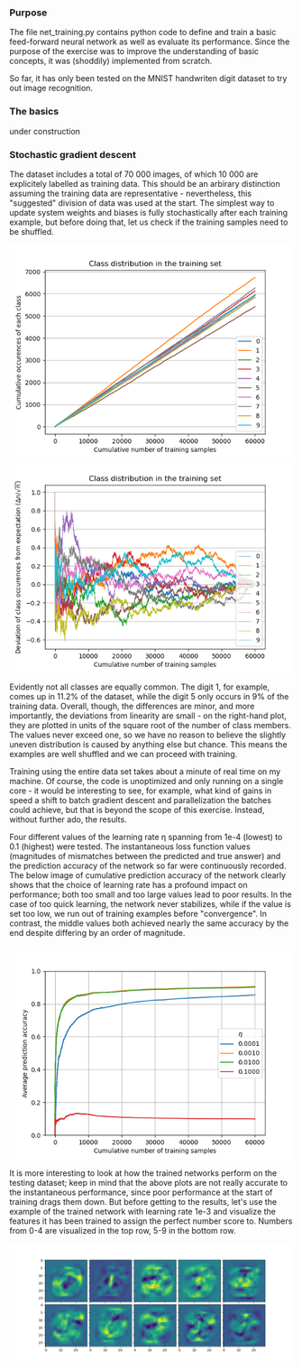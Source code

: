 ### Purpose

The file net_training.py contains python code to define and train a basic feed-forward neural network as well as evaluate its performance. Since the purpose of the exercise was to improve the understanding of basic concepts, it was (shoddily) implemented from scratch.

So far, it has only been tested on the MNIST handwriten digit dataset to try out image recognition.

### The basics

under construction

### Stochastic gradient descent

The dataset includes a total of 70 000 images, of which 10 000 are explicitely labelled as training data. This should be an arbirary distinction assuming the training data are representative - nevertheless, this "suggested" division of data was used at the start. The simplest way to update system weights and biases is fully stochastically after each training example, but before doing that, let us check if the training samples need to be shuffled.

![](https://github.com/timzuntar/numerical-utilities/blob/master/Neural_net/output/class_distribution.png?raw=true) ![](https://github.com/timzuntar/numerical-utilities/blob/master/Neural_net/output/class_distribution_scaled.png?raw=true)

Evidently not all classes are equally common. The digit 1, for example, comes up in 11.2% of the dataset, while the digit 5 only occurs in 9% of the training data. Overall, though, the differences are minor, and more importantly, the deviations from linearity are small - on the right-hand plot, they are plotted in units of the square root of the number of class members. The values never exceed one, so we have no reason to believe the slightly uneven distribution is caused by anything else but chance. This means the examples are well shuffled and we can proceed with training.

Training using the entire data set takes about a minute of real time on my machine. Of course, the code is unoptimized and only running on a single core - it would be interesting to see, for example, what kind of gains in speed a shift to batch gradient descent and parallelization the batches could achieve, but that is beyond the scope of this exercise. Instead, without further ado, the results.

Four different values of the learning rate η spanning from 1e-4 (lowest) to 0.1 (highest) were tested. The instantaneous loss function values (magnitudes of mismatches between the predicted and true answer) and the prediction accuracy of the network so far were continuously recorded. The below image of cumulative prediction accuracy of the network clearly shows that the choice of learning rate has a profound impact on performance; both too small and too large values lead to poor results. In the case of too quick learning, the network never stabilizes, while if the value is set too low, we run out of training examples before "convergence". In contrast, the middle values both achieved nearly the same accuracy by the end despite differing by an order of magnitude.

![](https://github.com/timzuntar/numerical-utilities/blob/master/Neural_net/output/accuracy_progression.png?raw=true)

It is more interesting to look at how the trained networks perform on the testing dataset; keep in mind that the above plots are not really accurate to the instantaneous performance, since poor performance at the start of training drags them down. But before getting to the results, let's use the example of the trained network with learning rate 1e-3 and visualize the features it has been trained to assign the perfect number score to. Numbers from 0-4 are visualized in the top row, 5-9 in the bottom row.

![](https://github.com/timzuntar/numerical-utilities/blob/master/Neural_net/output/full_slow_learning_feature_vis_all.png?raw=true)

